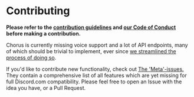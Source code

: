 
# Contributing

**Please refer to the [contribution guidelines](https://github.com/polyphony-chat/.github/blob/main/CONTRIBUTION_GUIDELINES.md) and [our Code of Conduct](https://github.com/polyphony-chat/.github/blob/main/CODE_OF_CONDUCT.md) before making a contribution.**

Chorus is currently missing voice support and a lot of API endpoints, many of which should be trivial to implement,
ever since [we streamlined the process of doing so](https://github.com/polyphony-chat/chorus/discussions/401).

If you'd like to contribute new functionality, check out [The 'Meta'-issues.](https://github.com/polyphony-chat/chorus/issues?q=is%3Aissue+label%3A%22Type%3A+Meta%22+) They contain a comprehensive list of all features which are yet missing for full Discord.com compatibility.
Please feel free to open an Issue with the idea you have, or a Pull Request. 